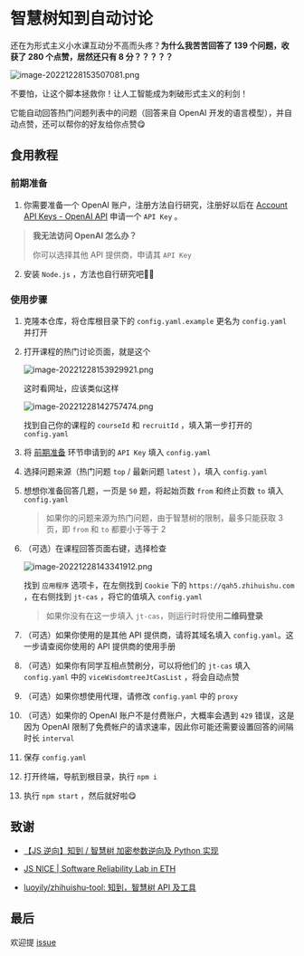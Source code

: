 # 智慧树知到自动讨论
还在为形式主义小水课互动分不高而头疼？**为什么我苦苦回答了 139 个问题，收获了 280 个点赞，居然还只有 8 分？？？？？**

![image-20221228153507081.png](https://bj.bcebos.com/baidu-rmb-video-cover-1/6a27c6a65caa86f3d0ebb4318ac469d8.png)

不要怕，让这个脚本拯救你！让人工智能成为刺破形式主义的利剑！

它能自动回答热门问题列表中的问题（回答来自 OpenAI 开发的语言模型），并自动点赞，还可以帮你的好友给你点赞😋



## 食用教程

### 前期准备

1. 你需要准备一个 OpenAI 账户，注册方法自行研究，注册好以后在 [Account API Keys - OpenAI API](https://beta.openai.com/account/api-keys) 申请一个 `API Key` 。

  > **我无法访问 OpenAI 怎么办？**
  >
  > 你可以选择其他 API 提供商，申请其 `API Key`

2. 安装 `Node.js` ，方法也自行研究吧😶‍🌫️




### 使用步骤

1. 克隆本仓库，将仓库根目录下的 `config.yaml.example` 更名为 `config.yaml` 并打开

2. 打开课程的热门讨论页面，就是这个

   ![image-20221228153929921.png](https://bj.bcebos.com/baidu-rmb-video-cover-1/e159c8ee909f8829e31335476a20e777.png)

   这时看网址，应该类似这样

   ![image-20221228142757474.png](https://bj.bcebos.com/baidu-rmb-video-cover-1/70438a033a5ac7ebf7214e82301daf0a.png)

   找到自己你的课程的 `courseId` 和 `recruitId` ，填入第一步打开的 `config.yaml`
   
3. 将 [前期准备](#前期准备) 环节申请到的 `API Key` 填入 `config.yaml`
	
3. 选择问题来源（热门问题 `top` / 最新问题 `latest` ），填入 `config.yaml`
	
5. 想想你准备回答几题，一页是 `50` 题，将起始页数 `from` 和终止页数 `to` 填入 `config.yaml` 

   > 如果你的问题来源为热门问题，由于智慧树的限制，最多只能获取 3 页，即 `from` 和 `to` 都要小于等于 2

5. （可选）在课程回答页面右键，选择检查

   ![image-20221228143341912.png](https://bj.bcebos.com/baidu-rmb-video-cover-1/a82ab90156be82cbc6c414caa053a8aa.png)

   找到 `应用程序` 选项卡，在左侧找到 `Cookie` 下的 `https://qah5.zhihuishu.com` ，在右侧找到 `jt-cas` ，将它的值填入 `config.yaml`
   
   > 如果你没有在这一步填入 `jt-cas`，则运行时将使用**二维码登录**
   >
   
6. （可选）如果你使用的是其他 API 提供商，请将其域名填入 `config.yaml`。这一步请查阅你使用的 API 提供商的使用手册

7. （可选）如果你有同学互相点赞刷分，可以将他们的 `jt-cas` 填入 `config.yaml` 中的 `viceWisdomtreeJtCasList` ，将会自动点赞

7. （可选）如果你想使用代理，请修改 `config.yaml` 中的 `proxy`

7. （可选）如果你的 OpenAI 账户不是付费账户，大概率会遇到 `429` 错误，这是因为 OpenAI 限制了免费帐户的请求速率，因此你可能还需要设置回答的间隔时长 `interval`

8. 保存  `config.yaml` 

9. 打开终端，导航到根目录，执行 `npm i`

10. 执行 `npm start` ，然后就好啦😋



## 致谢

 - [【JS 逆向】知到 / 智慧树 加密参数逆向及 Python 实现](https://www.bilibili.com/read/cv15620703) 

- [JS NICE | Software Reliability Lab in ETH](http://jsnice.org/) 

- [luoyily/zhihuishu-tool: 知到，智慧树 API 及工具](https://github.com/luoyily/zhihuishu-tool)



## 最后

欢迎提 [issue](https://github.com/JiunnTarn/wisdomtree_auto_discuss/issues) 

